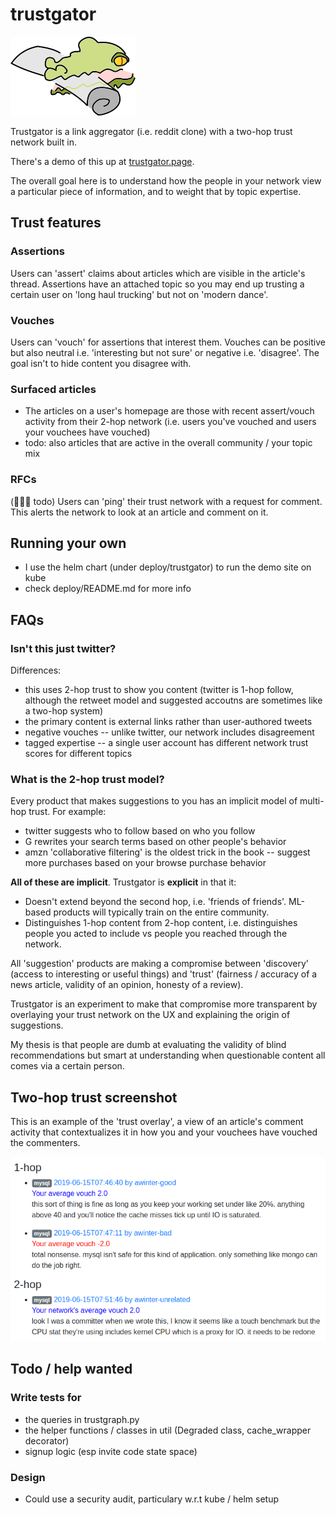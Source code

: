 # trustgator

![trustgator the trustgator gator fetching a newspaper as a dog might](./logo/gator.png)

Trustgator is a link aggregator (i.e. reddit clone) with a two-hop trust network built in.

There's a demo of this up at [trustgator.page](https://trustgator.page).

The overall goal here is to understand how the people in your network view a particular piece of information, and to weight that by topic expertise.

## Trust features

### Assertions

Users can 'assert' claims about articles which are visible in the article's thread. Assertions have an attached topic so you may end up trusting a certain user on 'long haul trucking' but not on 'modern dance'.

### Vouches

Users can 'vouch' for assertions that interest them. Vouches can be positive but also neutral i.e. 'interesting but not sure' or negative i.e. 'disagree'. The goal isn't to hide content you disagree with.

### Surfaced articles

* The articles on a user's homepage are those with recent assert/vouch activity from their 2-hop network (i.e. users you've vouched and users your vouchees have vouched)
* todo: also articles that are active in the overall community / your topic mix

### RFCs

(🚧🚧🚧 todo) Users can 'ping' their trust network with a request for comment. This alerts the network to look at an article and comment on it.

## Running your own

* I use the helm chart (under deploy/trustgator) to run the demo site on kube
* check deploy/README.md for more info

## FAQs

### Isn't this just twitter?

Differences:

* this uses 2-hop trust to show you content (twitter is 1-hop follow, although the retweet model and suggested accoutns are sometimes like a two-hop system)
* the primary content is external links rather than user-authored tweets
* negative vouches -- unlike twitter, our network includes disagreement
* tagged expertise -- a single user account has different network trust scores for different topics

### What is the 2-hop trust model?

Every product that makes suggestions to you has an implicit model of multi-hop trust. For example:

* twitter suggests who to follow based on who you follow
* G rewrites your search terms based on other people's behavior
* amzn 'collaborative filtering' is the oldest trick in the book -- suggest more purchases based on your browse purchase behavior

**All of these are implicit**. Trustgator is **explicit** in that it:

* Doesn't extend beyond the second hop, i.e. 'friends of friends'. ML-based products will typically train on the entire community.
* Distinguishes 1-hop content from 2-hop content, i.e. distinguishes people you acted to include vs people you reached through the network.

All 'suggestion' products are making a compromise between 'discovery' (access to interesting or useful things) and 'trust' (fairness / accuracy of a news article, validity of an opinion, honesty of a review).

Trustgator is an experiment to make that compromise more transparent by overlaying your trust network on the UX and explaining the origin of suggestions.

My thesis is that people are dumb at evaluating the validity of blind recommendations but smart at understanding when questionable content all comes via a certain person.

## Two-hop trust screenshot

This is an example of the 'trust overlay', a view of an article's comment activity that contextualizes it in how you and your vouchees have vouched the commenters.

![trust overlay screenshot](./logo/trust-overlay.png)

## Todo / help wanted

### Write tests for

* the queries in trustgraph.py
* the helper functions / classes in util (Degraded class, cache_wrapper decorator)
* signup logic (esp invite code state space)

### Design

* Could use a security audit, particulary w.r.t kube / helm setup
